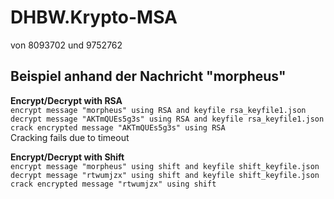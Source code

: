 # DHBW.Krypto-MSA

von 8093702 und 9752762

## Beispiel anhand der Nachricht "morpheus"
**Encrypt/Decrypt with RSA**  
`encrypt message "morpheus" using RSA and keyfile rsa_keyfile1.json`  
`decrypt message "AKTmQUEs5g3s" using RSA and keyfile rsa_keyfile1.json`  
`crack encrypted message "AKTmQUEs5g3s" using RSA`  
Cracking fails due to timeout

**Encrypt/Decrypt with Shift**  
`encrypt message "morpheus" using shift and keyfile shift_keyfile.json`  
`decrypt message "rtwumjzx" using shift and keyfile shift_keyfile.json`  
`crack encrypted message "rtwumjzx" using shift`
